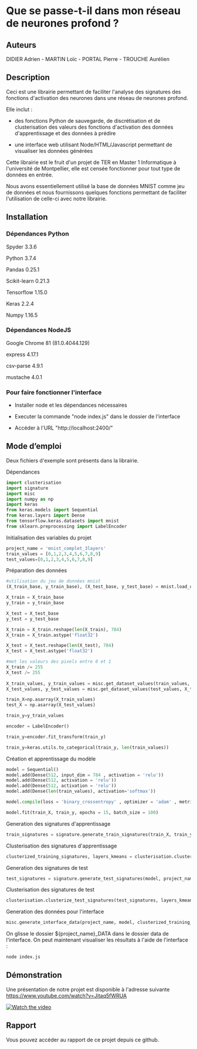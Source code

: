# Que se passe-t-il dans mon réseau de neurones profond ?
 
## Auteurs
 
DIDIER Adrien - MARTIN Loïc - PORTAL Pierre - TROUCHE Aurélien
 
## Description
 
Ceci est une librairie permettant de faciliter l'analyse des signatures des fonctions d'activation des neurones dans une réseau de neurones profond. 

Elle inclut :

- des fonctions Python de sauvegarde, de discrétisation et de clusterisation des valeurs des fonctions d'activation des données d'apprentissage et des données à prédire

- une interface web utilisant Node/HTML/Javascript permettant de visualiser les données générées

Cette librairie est le fruit d'un projet de TER en Master 1 Informatique à l'université de Montpellier, elle est censée fonctionner pour tout type de données en entrée. 

Nous avons essentiellement utilisé la base de données MNIST comme jeu de données et nous fournissons quelques fonctions permettant de faciliter l'utilisation de celle-ci avec notre librairie.
 
## Installation

### Dépendances Python 

Spyder 3.3.6

Python 3.7.4

Pandas 0.25.1

Scikit-learn 0.21.3

Tensorflow 1.15.0

Keras 2.2.4

Numpy 1.16.5


### Dépendances NodeJS

Google Chrome 81 (81.0.4044.129)

express 4.17.1

csv-parse 4.9.1

mustache 4.0.1


### Pour faire fonctionner l'interface
- Installer node et les dépendances nécessaires
	
- Executer la commande "node index.js" dans le dossier de l'interface
	
- Accéder à l'URL "http://localhost:2400/"

 
## Mode d’emploi

Deux fichiers d'exemple sont présents dans la librairie.

Dépendances
```python
import clusterisation
import signature
import misc
import numpy as np
import keras
from keras.models import Sequential
from keras.layers import Dense
from tensorflow.keras.datasets import mnist
from sklearn.preprocessing import LabelEncoder
```

Initialisation des variables du projet

```python
project_name = 'mnist_complet_3layers'
train_values = [0,1,2,3,4,5,6,7,8,9]
test_values=[0,1,2,3,4,5,6,7,8,9]
```

Préparation des données

```python
#utilisation du jeu de données mnist
(X_train_base, y_train_base), (X_test_base, y_test_base) = mnist.load_data()

X_train = X_train_base
y_train = y_train_base

X_test = X_test_base
y_test = y_test_base

X_train = X_train.reshape(len(X_train), 784)
X_train = X_train.astype('float32')

X_test = X_test.reshape(len(X_test), 784)
X_test = X_test.astype('float32')

#met les valeurs des pixels entre 0 et 1
X_train /= 255
X_test /= 255
     
X_train_values, y_train_values = misc.get_dataset_values(train_values, X_train, y_train)  
X_test_values, y_test_values = misc.get_dataset_values(test_values, X_test, y_test)

train_X=np.asarray(X_train_values)
test_X = np.asarray(X_test_values)

train_y=y_train_values

encoder = LabelEncoder()

train_y=encoder.fit_transform(train_y)

train_y=keras.utils.to_categorical(train_y, len(train_values))
```

Création et apprentissage du modèle

```python
model = Sequential()
model.add(Dense(512, input_dim = 784 , activation = 'relu'))
model.add(Dense(512, activation = 'relu'))
model.add(Dense(512, activation = 'relu'))
model.add(Dense(len(train_values), activation='softmax'))

model.compile(loss = 'binary_crossentropy' , optimizer = 'adam' , metrics = ['accuracy'] )

model.fit(train_X, train_y, epochs = 15, batch_size = 100)
```

Generation des signatures d'apprentissage
```python
train_signatures = signature.generate_train_signatures(train_X, train_y, model, train_values, project_name)
```
Clusterisation des signatures d'apprentissage
```python
clusterized_training_signatures, layers_kmeans = clusterisation.clusterize_training_signatures(10, train_signatures, train_values)
```

Generation des signatures de test
```python
test_signatures = signature.generate_test_signatures(model, project_name, test_X, y_test_values, train_values, test_values)
```

Clusterisation des signatures de test
```python
clusterisation.clusterize_test_signatures(test_signatures, layers_kmeans, test_values, project_name)
```

Generation des données pour l'interface
```python
misc.generate_interface_data(project_name, model, clusterized_training_signatures)
```
On glisse le dossier ${project_name}_DATA dans le dossier data de l'interface. On peut maintenant visualiser les résultats à l'aide de l'interface :
```cmd
node index.js
 ```
 
## Démonstration
 
Une présentation de notre projet est disponible à l'adresse suivante https://www.youtube.com/watch?v=Jitaq5fWRUA
 
[![Watch the video](https://github.com/AdrienL3/TER_RNP_M1/blob/master/interface.png)](https://www.youtube.com/watch?v=Jitaq5fWRUA)
 
## Rapport
 
Vous pouvez accéder au rapport de ce projet depuis ce github.
 
 

 
 
 
 
 
 
 





